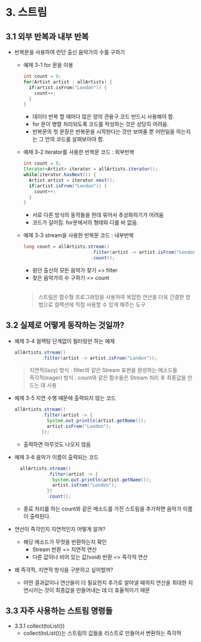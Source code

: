 # 3. 스트림

## 3.1 외부 반복과 내부 반복

* 반복문을 사용하여 런던 출신 음악가의 수를 구하기
  * 예제 3-1 for 문을 이용
    ``` c
    int count = 0;
    for(Artist artist : allArtists) {
      if(artist.isFrom("London")) {
        count++;
      }
    }
    ```
    * 데이터 반복 할 때마다 많은 양의 관용구 코드 반드시 사용해야 함.
    * for 문이 병렬 처리되도록 코드를 작성하는 것은 상당히 어려움.
    * 반복문의 첫 문장은 반복문을 시작한다는 것만 보여줄 뿐 어떤일을 하는지는 그 안의 코드를 살펴보아야 함.
    
  * 예제 3-2 iterator를 사용한 반복문 코드 : 외부반복
    ``` java
    int count = 0;
    Iterator<Artist> iterator = allArtists.iterator();
    while(iterator.hasNext()) {
      Artist artist = iterator.next();
      if(artist.isFrom("London")) {
        count++;
      }
    }
    ```
    * 서로 다른 방식의 동작들을 한데 묶어서 추상화하기가 어려움
    * 코드가 길어짐. for문에서의 형태와 다를 바 없음.
    
  * 예제 3-3 stream을 사용한 반복문 코드 : 내부반복
    ``` java
    long count = allArtists.stream()
                             .filter(artist -> artist.isFrom("London"))
                             .count();
    ```
    * 럳던 출신의 모든 음악가 찾기 => filter
    * 찾은 음악가의 수 구하기 => count
    <br>
    
    > 스트림은 함수형 프로그래밍을 사용하여 복잡한 연산을 더욱 간결한 방법으로 컬렉션에 직접 사용할 수 있게 해주는 도구
    
## 3.2 실제로 어떻게 동작하는 것일까?

  * 예제 3-4 컬렉팅 단계없이 필터링만 하는 예제
    ``` java
    allArtists.stream()
              .filter(artist -> artist.isFrom("London"));
    ```
    > 지연적(lazy) 방식 : filter와 같은 Stream 표현을 완성하는 메소드들   
    > 즉각적(eager) 방식 :  count와 같은 함수들은 Stream 처리 후 최종값을 만드는 데 사용
    
  * 예제 3-5 지연 수행 때문에 출력되지 않는 코드
    ``` java
    allArtists.stream()
              .filter(artist -> {
                System.out.println(artist.getName());
                artist.isFrom("London");
              });
    ```
      * 출력하면 아무것도 나오지 않음
      
  * 예제 3-6 음악가 이름이 출력되는 코드
    ``` java
      allArtists.stream()
                .filter(artist -> {
                  System.out.println(artist.getName());
                  artist.isFrom("London");
                })
                .count();
     ```
      * 종료 처리를 하는 count와 같은 메소드를 가진 스트림을 추가하면 음악가 이름이 출력된다.
      
  * 연산이 즉각인지 지연적인지 어떻게 알까?
    * 해당 메소드가 무엇을 반환하는지 확인
      * Stream 반환 => 지연적 연산
      * 다른 값이나 비어 있는 값(void) 반환 => 즉각적 연산
      
  * 왜 즉각적, 지연적 방식을 구분하고 싶어할까?
    * 어떤 결과값이나 연산들이 더 필요한지 추가로 알아낼 때까지 연산을 최대한 지연시키는 것이 최종값을 만들어내는 데 더 효율적이기 때문
    
## 3.3 자주 사용하는 스트림 명령들

 * 3.3.1 collect(toList())
   * collect(toList())는 스트림의 값들을 리스트로 만들어서 변환하는 즉각적 

